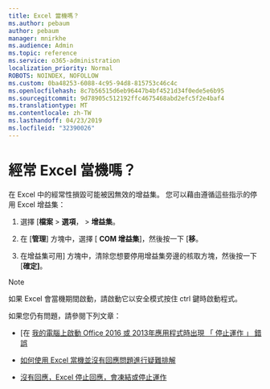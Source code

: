 ```yaml
---
title: Excel 當機嗎？
ms.author: pebaum
author: pebaum
manager: mnirkhe
ms.audience: Admin
ms.topic: reference
ms.service: o365-administration
localization_priority: Normal
ROBOTS: NOINDEX, NOFOLLOW
ms.custom: 0ba48253-6088-4c95-94d8-815753c46c4c
ms.openlocfilehash: 8c7b56515d6eb96447b4bf4521d34f0ede5e6b95
ms.sourcegitcommit: 9d78905c512192ffc4675468abd2efc5f2e4baf4
ms.translationtype: MT
ms.contentlocale: zh-TW
ms.lasthandoff: 04/23/2019
ms.locfileid: "32390026"
---
```

# <a name="frequent-excel-crashes"></a>經常 Excel 當機嗎？

在 Excel 中的經常性損毀可能被因無效的增益集。 您可以藉由遵循這些指示的停用 Excel 增益集：
  
1. 選擇 [**檔案** \> **選項**， \> **增益集**。
    
2. 在 [**管理**] 方塊中，選擇 [ **COM 增益集**]，然後按一下 [**移**。
    
3. 在增益集可用] 方塊中，清除您想要停用增益集旁邊的核取方塊，然後按一下 [**確定]**。
    
> [!NOTE]
> 如果 Excel 會當機期間啟動，請啟動它以安全模式按住 ctrl 鍵時啟動程式。 
  
如果您仍有問題，請參閱下列文章：
  
- [在 [我的電腦上啟動 Office 2016 或 2013年應用程式時出現 「 停止運作 」 錯誤](https://support.office.com/article/52bd7985-4e99-4a35-84c8-2d9b8301a2fa.aspx)
    
- [如何使用 Excel 當機並沒有回應問題進行疑難排解](https://support.microsoft.com/help/2758592/how-to-troubleshoot-crashing-and-not-responding-issues-with-excel)
    
- [沒有回應，Excel 停止回應，會凍結或停止運作](https://support.office.com/article/37e7d3c9-9e84-40bf-a805-4ca6853a1ff4.aspx)
    

